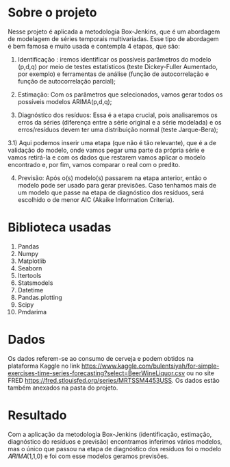 # Sobre o projeto

Nesse projeto é aplicada a metodologia Box-Jenkins, que é um abordagem de modelagem de séries temporais multivariadas. Esse tipo de abordagem é bem famosa e muito usada e
contempla 4 etapas, que são:

1) Identificação : iremos identificar os possíveis parâmetros do modelo (p,d,q) por meio de testes estatísticos (teste Dickey-Fuller Aumentado, por exemplo) e ferramentas de
                   análise (função de autocorrelação e função de autocorrelação parcial);
                   
2) Estimação: Com os parâmetros que selecionados, vamos gerar todos os possíveis modelos ARIMA(p,d,q);

3) Diagnóstico dos resíduos: Essa é a etapa crucial, pois analisaremos os erros da séries (diferença entre a série original e a série modelada) e os erros/resíduos devem ter uma
                             distribuição normal (teste Jarque-Bera);
                             
3.1) Aqui podemos inserir uma etapa (que não é tão relevante), que é a de validação do modelo, onde vamos pegar uma parte da própria série e vamos retirá-la e com os dados que 
restarem vamos aplicar o modelo encontrado e, por fim, vamos comparar o real com o predito.
                             
4) Previsão: Após o(s) modelo(s) passarem na etapa anterior, então o modelo pode ser usado para gerar previsões. Caso tenhamos mais de um modelo que passe na etapa de diagnóstico dos resíduos, será escolhido o de menor AIC (Akaike Information Criteria).

# Biblioteca usadas

1) Pandas
2) Numpy
3) Matplotlib
4) Seaborn
5) Itertools
6) Statsmodels
7) Datetime
8) Pandas.plotting
9) Scipy
10) Pmdarima

# Dados

Os dados referem-se ao consumo de cerveja e podem obtidos na plataforma Kaggle no link https://www.kaggle.com/bulentsiyah/for-simple-exercises-time-series-forecasting?select=BeerWineLiquor.csv ou no site FRED https://fred.stlouisfed.org/series/MRTSSM4453USS. Os dados estão também anexados na pasta do projeto.

# Resultado

Com a aplicação da metodologia Box-Jenkins (identificação, estimação, diagnóstico do resíduos e previsão) encontramos inferimos vários modelos, mas o único que passou na etapa de diagnóstico dos resíduos foi o modelo 𝐴𝑅𝐼𝑀𝐴(1,1,0) e foi com esse modelos geramos previsões.
